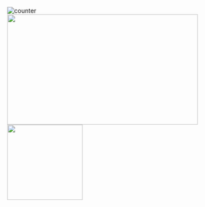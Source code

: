 ![counter](https://enbdz72u30ytud9.m.pipedream.net)
<br>
<a href="https://github.com/arefhosseini">
<img width="440" height="255" align="center" src="https://github-readme-stats.vercel.app/api?username=arefhosseini&show_icons=true&theme=blue-green&count_private=true">
</a>
<a href="https://github.com/arefhosseini?tab=repositories">
<img height="174" align="center" src="https://github-readme-stats.vercel.app/api/top-langs/?username=arefhosseini&layout=compact&theme=blue-green" />
</a>

